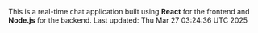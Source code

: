 This is a real-time chat application built using **React** for the frontend and **Node.js** for the backend.
Last updated: Thu Mar 27 03:24:36 UTC 2025
